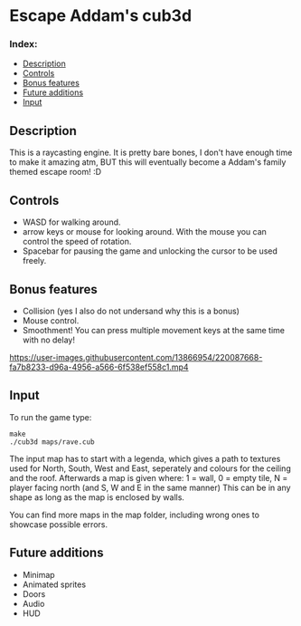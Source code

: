 # Escape Addam's cub3d

### Index:

+ [Description](#description) 
+ [Controls](#controls) 
+ [Bonus features](#bonus-features)
+ [Future additions](#future-additions)
+ [Input](#input)

## Description
This is a raycasting engine. It is pretty bare bones, I don't have enough time to make it amazing atm,
BUT this will eventually become a Addam's family themed escape room! :D


## Controls
- WASD for walking around.
- arrow keys or mouse for looking around. With the mouse you can control the speed of rotation.
- Spacebar for pausing the game and unlocking the cursor to be used freely.


## Bonus features
- Collision (yes I also do not undersand why this is a bonus)
- Mouse control.
- Smoothment! You can press multiple movement keys at the same time with no delay!

https://user-images.githubusercontent.com/13866954/220087668-fa7b8233-d96a-4956-a566-6f538ef558c1.mp4

## Input
To run the game type: 
```
make
./cub3d maps/rave.cub
``` 

The input map has to start with a legenda, which gives a path to textures used for North, South, West and East, seperately 
and colours for the ceiling and the roof.
Afterwards a map is given where: 1 = wall, 0 = empty tile, N = player facing north (and S, W and E in the same manner)
This can be in any shape as long as the map is enclosed by walls.

You can find more maps in the map folder, including wrong ones to showcase possible errors.

## Future additions
- Minimap
- Animated sprites
- Doors
- Audio
- HUD
